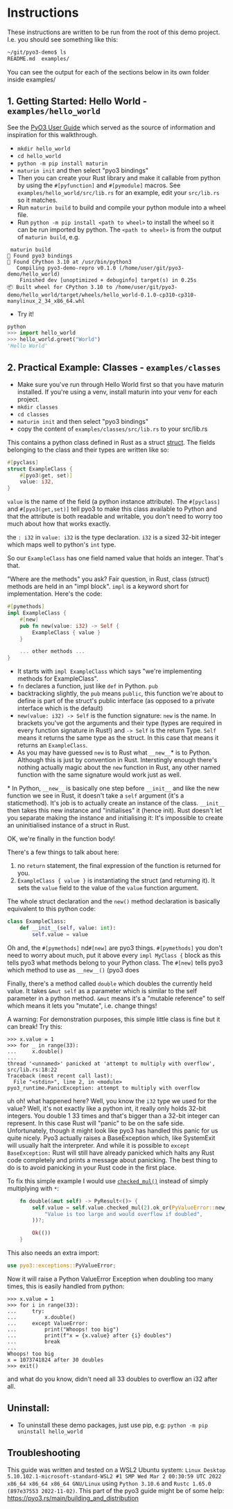 # Instructions

These instructions are written to be run from the root of this demo project. I.e. you should see something like this:
```sh
~/git/pyo3-demo$ ls
README.md  examples/
```

You can see the output for each of the sections below in its own folder inside examples/

## 1. Getting Started: Hello World - `examples/hello_world`

See the [PyO3 User Guide](https://pyo3.rs/v0.18.0/getting_started) which served as the source of information and inspiration for this walkthrough.

- `mkdir hello_world`
- `cd hello_world`
- `python -m pip install maturin`
- `maturin init` and then select "pyo3 bindings"
- Then you can create your Rust library and make it callable from python by using the `#[pyfunction]` and `#[pymodule]` macros. See `examples/hello_world/src/lib.rs` for an example, edit your `src/lib.rs` so it matches.
- Run `maturin build` to build and compile your python module into a wheel file.
- Run `python -m pip install <path to wheel>` to install the wheel so it can be run imported by python. The `<path to wheel>` is from the output of `maturin build`, e.g.
```
 maturin build
🔗 Found pyo3 bindings
🐍 Found CPython 3.10 at /usr/bin/python3
   Compiling pyo3-demo-repro v0.1.0 (/home/user/git/pyo3-demo/hello_world)
    Finished dev [unoptimized + debuginfo] target(s) in 0.25s
📦 Built wheel for CPython 3.10 to /home/user/git/pyo3-demo/hello_world/target/wheels/hello_world-0.1.0-cp310-cp310-manylinux_2_34_x86_64.whl
```
- Try it!
```py
python
>>> import hello_world
>>> hello_world.greet("World")
'Hello World'
```

## 2. Practical Example: Classes - `examples/classes`

- Make sure you've run through Hello World first so that you have maturin installed. If you're using a venv, install maturin into your venv for each project.
- `mkdir classes`
- `cd classes`
- `maturin init` and then select "pyo3 bindings"
- copy the content of `examples/classes/src/lib.rs` to your src/lib.rs

This contains a python class defined in Rust as a struct [struct](https://doc.Rust-lang.org/stable/book/ch05-00-structs.html).
The fields belonging to the class and their types are written like so:
```rs
#[pyclass]
struct ExampleClass {
    #[pyo3(get, set)]
    value: i32,
}
```

`value` is the name of the field (a python instance attribute). The `#[pyclass]` and `#[pyo3(get,set)]` tell pyo3 to make this class available to Python and that the attribute is both readable and writable, you don't need to worry too much about how that works exactly.

the `: i32` in `value: i32` is the type declaration. `i32` is a sized 32-bit integer which maps well to python's `int` type.

So our `ExampleClass` has one field named value that holds an integer. That's that.

"Where are the methods" you ask? Fair question, in Rust, class (struct) methods are held in an "impl block". `impl` is a keyword short for implementation. Here's the code:

```rs
#[pymethods]
impl ExampleClass {
    #[new]
    pub fn new(value: i32) -> Self {
        ExampleClass { value }
    }

    ... other methods ...
}
```

* It starts with `impl ExampleClass` which says "we're implementing methods for ExampleClass".
* `fn` declares a function, just like `def` in Python. `pub` 
* backtracking slightly, the `pub` means `public`, this function we're about to define is part of the struct's public interface (as opposed to a private interface which is the default)
* `new(value: i32) -> Self` is the function signature: `new` is the name. In brackets you've got the arguments and their type (types are required in every function signature in Rust!) and `-> Self` is the return Type. `Self` means it returns the same type as the struct. In this case that means it returns an `ExampleClass`.
* As you may have guessed `new` is to Rust what `__new__`\* is to Python. Although this is just by convention in Rust. Interstingly enough there's nothing actually magic about the `new` function in Rust, any other named function with the same signature would work just as well.

\* In Python, `__new__` is basically one step before `__init__` and like the new function we see in Rust, it doesn't take a `self` argument (it's a staticmethod). It's job is to actually create an instance of the class. `__init__` then takes this new instance and "initialises" it (hence init). Rust doesn't let you separate making the instance and initialising it: It's impossible to create an uninitialised instance of a struct in Rust.

OK, we're finally in the function body!

There's a few things to talk about here:

1. no `return` statement, the final expression of the function is returned for you.
2. `ExampleClass { value }` is instantiating the struct (and returning it). It sets the `value` field to the value of the `value` function argument.

The whole struct declaration and the `new()` method declaration is basically equivalent to this python code:

```py
class ExampleClass:
    def __init__(self, value: int):
        self.value = value
```

Oh and, the `#[pymethods]`  nd`#[new]` are pyo3 things. `#[pymethods]` you don't need to worry about much, put it above every `impl MyClass {` block as this tells pyo3 what methods belong to your Python class. The `#[new]` tells pyo3 which method to use as `__new__()` (pyo3 does

Finally, there's a method called `double` which doubles the currently held value. It takes `&mut self` as a parameter which is similar to the self parameter in a python method. `&mut` means it's a "mutable reference" to self which means it lets you "mutate", i.e. change things!

A warning: For demonstration purposes, this simple little class is fine but it can break! Try this:

```
>>> x.value = 1
>>> for _ in range(33):
...     x.double()
...
thread '<unnamed>' panicked at 'attempt to multiply with overflow', src/lib.rs:18:22
Traceback (most recent call last):
  File "<stdin>", line 2, in <module>
pyo3_runtime.PanicException: attempt to multiply with overflow
```
uh oh! what happened here? Well, you know the `i32` type we used for the value? Well, it's not exactly like a python int, it really only holds 32-bit integers. You double 1 33 times and that's bigger than a 32-bit integer can represent. In this case Rust will "panic" to be on the safe side. Unfortunately, though it might look like pyo3 has handled this panic for us quite nicely.
Pyo3 actually raises a BaseException which, like SystemExit will usually halt the interpreter. And while it is possible to `except BaseException:` Rust will still have already panicked which halts any Rust code completely and prints a message about panicking. The best thing to do is to avoid panicking in your Rust code in the first place.

To fix this simple example I would use [`checked_mul()`](https://doc.Rust-lang.org/std/primitive.i32.html#method.checked_mul) instead of simply multiplying with `*`:

```rs
    fn double(&mut self) -> PyResult<()> {
        self.value = self.value.checked_mul(2).ok_or(PyValueError::new_err(
            "Value is too large and would overflow if doubled",
        ))?;

        Ok(())
    }
```

This also needs an extra import:

```rs
use pyo3::exceptions::PyValueError;
```

Now it will raise a Python ValueError Exception when doubling too many times, this is easily handled from python:

```
>>> x.value = 1
>>> for i in range(33):
...     try:
...         x.double()
...     except ValueError:
...         print("Whoops! too big")
...         print(f"x = {x.value} after {i} doubles")
...         break
...
Whoops! too big
x = 1073741824 after 30 doubles
>>> exit()
```
and what do you know, didn't need all 33 doubles to overflow an i32 after all.

## Uninstall:

* To uninstall these demo packages, just use pip, e.g: `python -m pip uninstall hello_world`

## Troubleshooting

This guide was written and tested on a WSL2 Ubuntu system:
`Linux Desktop 5.10.102.1-microsoft-standard-WSL2 #1 SMP Wed Mar 2 00:30:59 UTC 2022 x86_64 x86_64 x86_64 GNU/Linux` using `Python 3.10.6` and `Rustc 1.65.0 (897e37553 2022-11-02)`. This part of the pyo3 guide might be of some help: https://pyo3.rs/main/building_and_distribution
